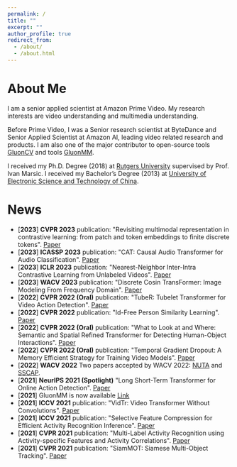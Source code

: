 ```yaml
---
permalink: /
title: ""
excerpt: ""
author_profile: true
redirect_from: 
  - /about/
  - /about.html
---
```


# About Me
I am a senior applied scientist at Amazon Prime Video.
My research interests are video understanding and multimedia understanding. 

Before Prime Video, I was a Senior research scientist at ByteDance and Senior Applied Scientist at Amazon AI, leading video related research and products. 
I am also one of the major contributor to open-source tools [GluonCV](https://cv.gluon.ai/) and tools [GluonMM](https://github.com/amazon-research/gluonmm).

I received my Ph.D. Degree (2018) at [Rutgers University](https://www.rutgers.edu/) supervised by Prof. Ivan Marsic.
I received my Bachelor’s Degree (2013) at [University of Electronic Science and Technology of China](https://www.uestc.edu.cn/).


# News
* [**2023**] **CVPR 2023** publication: "Revisiting multimodal representation in contrastive learning: from patch and token embeddings to finite discrete tokens". [Paper](https://arxiv.org/pdf/2303.14865.pdf)
* [**2023**] **ICASSP 2023** publication: "CAT: Causal Audio Transformer for Audio Classification". [Paper](https://arxiv.org/abs/2303.07626)
* [**2023**] **ICLR 2023** publication: "Nearest-Neighbor Inter-Intra Contrastive Learning from Unlabeled Videos". [Paper](https://arxiv.org/pdf/2303.07317.pdf)
* [**2023**] **WACV 2023** publication: "Discrete Cosin TransFormer: Image Modeling From Frequency Domain". [Paper](https://openaccess.thecvf.com/content/WACV2023/papers/Li_Discrete_Cosin_TransFormer_Image_Modeling_From_Frequency_Domain_WACV_2023_paper.pdf)
* [**2022**] **CVPR 2022 (Oral)** publication: "TubeR: Tubelet Transformer for Video Action Detection". [Paper](https://arxiv.org/abs/2104.00969)
* [**2022**] **CVPR 2022** publication: "Id-Free Person Similarity Learning". [Paper](https://www.amazon.science/publications/id-free-person-similarity-learning)
* [**2022**] **CVPR 2022 (Oral)** publication: "What to Look at and Where: Semantic and Spatial Refined Transformer for Detecting Human-Object Interactions". [Paper](https://arxiv.org/abs/2204.00746)
* [**2022**] **CVPR 2022 (Oral)** publication: "Temporal Gradient Dropout: A Memory Efficient Strategy for Training Video Models". [Paper](https://arxiv.org/pdf/2203.16755.pdf)
* [**2022**] **WACV 2022** Two papers accepted by WACV 2022: [NUTA](https://arxiv.org/pdf/2012.08041.pdf) and [SSCAP](https://arxiv.org/pdf/2105.14158.pdf).
* [**2021**] **NeurIPS 2021 (Spotlight)** "Long Short-Term Transformer for Online Action Detection". [Paper](https://arxiv.org/abs/2107.03377)
* [**2021**] GluonMM is now available [Link](https://github.com/amazon-research/gluonmm)
* [**2021**] **ICCV 2021** publication: "VidTr: Video Transformer Without Convolutions". [Paper](https://arxiv.org/abs/2104.11746)
* [**2021**] **ICCV 2021** publication: "Selective Feature Compression for Efficient Activity Recognition Inference". [Paper](https://arxiv.org/pdf/2104.00179.pdf)
* [**2021**] **CVPR 2021** publication: "Multi-Label Activity Recognition using Activity-specific Features and Activity Correlations". [Paper](https://openaccess.thecvf.com/content/CVPR2021/papers/Zhang_Multi-Label_Activity_Recognition_Using_Activity-Specific_Features_and_Activity_Correlations_CVPR_2021_paper.pdf)
* [**2021**] **CVPR 2021** publication: "SiamMOT: Siamese Multi-Object Tracking". [Paper](https://openaccess.thecvf.com/content/CVPR2021/papers/Shuai_SiamMOT_Siamese_Multi-Object_Tracking_CVPR_2021_paper.pdf)
